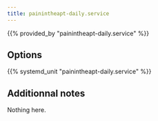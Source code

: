 ```yaml
---
title: painintheapt-daily.service
---
```


{{% provided_by "painintheapt-daily.service" %}}

## Options

{{% systemd_unit "painintheapt-daily.service" %}}

## Additionnal notes

Nothing here.